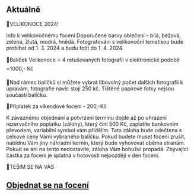 Aktuálně
---

 
🎄VELIKONOCE 2024!

 Info k velikonočnému focení
Doporučené barvy oblečení – bílá, béžová, zelená, žlutá, modrá, hnědá.
Fotografování s velikonoční tematikou bude probíhat od 1. 3. 2024 a budu fotit do 1. 4. 2024.

  🎄Balíček Velikonoce ⭐️ 4 retušovaných fotografii v elektronické podobě ⭐️1000,- Kč
  
  🎄Nad rámec balíčků si můžete vybrat libovolný počet dalších fotografii k úpravám, fotografie navíc stojí 250 kč. Tištěné papírové fotky nejsou součástí balíčku.
  
  🌲Příplatek za víkendové focení - 200,-Kč
  
K závaznému objednání a potvrzení termínu dojde až po uhrazení rezervačního poplatku (zálohy), který činí 500 Kč, zaplatíte bankovním převodem, variabilní symbol vám přidělím. Tato záloha bude odečtena s celkové ceny Vámi vybraného balíčku. Pokud budete muset foceni zrušit, nabídnu Vám jiny náhradní termín, který bude vyhovovat oběma stranám. Pokud se ani na tento nedostavíte, záloha Vám bohužel propadá. Zbývající částka za focení je splatná v hotovosti nejpozději v den focení.

🎄TEŠIM SE NA VÁS

## [**Objednat se na focení**](/contact) 
